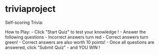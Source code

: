 # triviaproject
Self-scoring Trivia:

How to Play:
    - Click "Start Quiz" to test your knowledge !
    - Answer the following questions
    - Incorrect answers turn red
    - Correct answers turn green!
    - Correct answers are also worth 10 points!
    - Once all questions are answered, click "Submit Quiz"
    - and YOU WIN !
